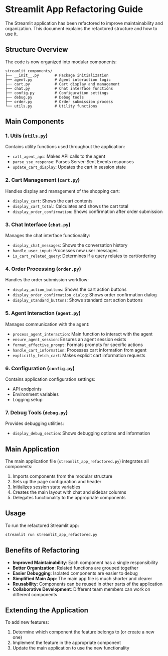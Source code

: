 # Streamlit App Refactoring Guide

The Streamlit application has been refactored to improve maintainability and organization. This document explains the refactored structure and how to use it.

## Structure Overview

The code is now organized into modular components:

```
streamlit_components/
├── __init__.py       # Package initialization
├── agent.py          # Agent interaction logic
├── cart.py           # Cart display and management
├── chat.py           # Chat interface functions
├── config.py         # Configuration settings
├── debug.py          # Debug tools 
├── order.py          # Order submission process
└── utils.py          # Utility functions
```

## Main Components

### 1. Utils (`utils.py`)
Contains utility functions used throughout the application:
- `call_agent_api`: Makes API calls to the agent
- `parse_sse_response`: Parses Server-Sent Events responses
- `update_cart_display`: Updates the cart in session state

### 2. Cart Management (`cart.py`) 
Handles display and management of the shopping cart:
- `display_cart`: Shows the cart contents
- `display_cart_total`: Calculates and shows the cart total
- `display_order_confirmation`: Shows confirmation after order submission

### 3. Chat Interface (`chat.py`)
Manages the chat interface functionality:
- `display_chat_messages`: Shows the conversation history
- `handle_user_input`: Processes new user messages
- `is_cart_related_query`: Determines if a query relates to cart/ordering

### 4. Order Processing (`order.py`)
Handles the order submission workflow:
- `display_action_buttons`: Shows the cart action buttons
- `display_order_confirmation_dialog`: Shows order confirmation dialog
- `display_standard_buttons`: Shows standard cart action buttons

### 5. Agent Interaction (`agent.py`)
Manages communication with the agent:
- `process_agent_interaction`: Main function to interact with the agent
- `ensure_agent_session`: Ensures an agent session exists
- `format_effective_prompt`: Formats prompts for specific actions
- `handle_cart_information`: Processes cart information from agent
- `explicitly_fetch_cart`: Makes explicit cart information requests

### 6. Configuration (`config.py`)
Contains application configuration settings:
- API endpoints
- Environment variables
- Logging setup

### 7. Debug Tools (`debug.py`)
Provides debugging utilities:
- `display_debug_section`: Shows debugging options and information

## Main Application

The main application file (`streamlit_app_refactored.py`) integrates all components:
1. Imports components from the modular structure
2. Sets up the page configuration and header
3. Initializes session state variables
4. Creates the main layout with chat and sidebar columns
5. Delegates functionality to the appropriate components

## Usage

To run the refactored Streamlit app:

```bash
streamlit run streamlit_app_refactored.py
```

## Benefits of Refactoring

- **Improved Maintainability**: Each component has a single responsibility
- **Better Organization**: Related functions are grouped together
- **Easier Debugging**: Isolated components are easier to debug
- **Simplified Main App**: The main app file is much shorter and clearer
- **Reusability**: Components can be reused in other parts of the application
- **Collaborative Development**: Different team members can work on different components

## Extending the Application

To add new features:
1. Determine which component the feature belongs to (or create a new one)
2. Implement the feature in the appropriate component
3. Update the main application to use the new functionality